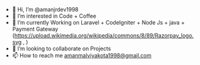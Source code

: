 - 👋 Hi, I’m @amanjrdev1998
- 👀 I’m interested in Code + Coffee
- 🌱 I’m currently Working on  Laravel + CodeIgniter + Node Js + java + Payment Gateway (https://upload.wikimedia.org/wikipedia/commons/8/89/Razorpay_logo.svg , )  
- 💞️ I’m looking to collaborate on Projects
- 📫 How to reach me amanmalviyakota1998@gmail.com

<!---
amanjrdev1998/amanjrdev1998 is a ✨ special ✨ repository because its `README.md` (this file) appears on your GitHub profile.
You can click the Preview link to take a look at your changes.
--->
